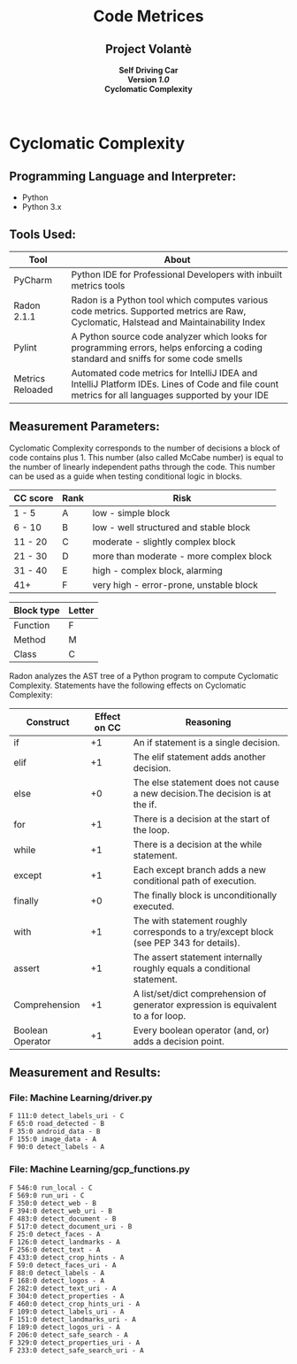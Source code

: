 <div align=center>
  <h1>Code Metrices</h1>
  <h2>Project Volantè</h2>
  <b> Self Driving Car </b><br />
  <b> Version <i>1.0</i></b><br />
  <b> Cyclomatic Complexity </b><br />
</div><br /><br />


# Cyclomatic Complexity

## Programming Language and Interpreter:

- Python 
- Python 3.x

## Tools Used:

| Tool | About 
| --- | --- |
| PyCharm | Python IDE for Professional Developers with inbuilt metrics tools | 
| Radon 2.1.1 | Radon is a Python tool which computes various code metrics. Supported metrics are Raw, Cyclomatic, Halstead and Maintainability Index|
| Pylint | A Python source code analyzer which looks for programming errors, helps enforcing a coding standard and sniffs for some code smells  |
| Metrics Reloaded | Automated code metrics for IntelliJ IDEA and IntelliJ Platform IDEs. Lines of Code and file count metrics for all languages supported by your IDE |

## Measurement Parameters:

Cyclomatic Complexity corresponds to the number of decisions a block of code contains plus 1. This number (also called McCabe number) is equal to the number of linearly independent paths through the code. This number can be used as a guide when testing conditional logic in blocks.

| CC score | Rank | Risk |
| --- | --- | --- |
| 1 - 5 | A | low - simple block |
| 6 - 10 | B | low - well structured and stable block |
| 11 - 20 | C |	moderate - slightly complex block |
| 21 - 30 | D | more than moderate - more complex block |
| 31 - 40 | E | high - complex block, alarming |
| 41+ |	F | very high - error-prone, unstable block |

| Block type | Letter |
| --- | --- |
| Function | F |
| Method | M |
| Class | C |

Radon analyzes the AST tree of a Python program to compute Cyclomatic Complexity. Statements have the following effects on Cyclomatic Complexity:

| Construct | 	Effect on CC | 	Reasoning |
| --- | --- | --- |
|if |	+1| An if statement is a single decision.|
|elif| 	+1| The elif statement adds another decision.|
|else |	+0 |The else statement does not cause a new decision.The decision is at the if.|
|for |	+1|There is a decision at the start of the loop.|
|while |+1 |There is a decision at the while statement.|
|except |+1| 	Each except branch adds a new conditional path of execution.|
|finally|+0	|The finally block is unconditionally executed.|
|with |	+1 | The with statement roughly corresponds to a try/except block (see PEP 343 for details).|
|assert |+1| The assert statement internally roughly equals a conditional statement.|
|Comprehension| +1| A list/set/dict comprehension of generator expression is equivalent to a for loop.|
|Boolean Operator |	+1| Every boolean operator (and, or) adds a decision point.|

## Measurement and Results:

### File: Machine Learning/driver.py

```
F 111:0 detect_labels_uri - C
F 65:0 road_detected - B
F 35:0 android_data - B
F 155:0 image_data - A
F 90:0 detect_labels - A
```

### File: Machine Learning/gcp_functions.py
```
F 546:0 run_local - C
F 569:0 run_uri - C
F 350:0 detect_web - B
F 394:0 detect_web_uri - B
F 483:0 detect_document - B
F 517:0 detect_document_uri - B
F 25:0 detect_faces - A
F 126:0 detect_landmarks - A
F 256:0 detect_text - A
F 433:0 detect_crop_hints - A
F 59:0 detect_faces_uri - A
F 88:0 detect_labels - A
F 168:0 detect_logos - A
F 282:0 detect_text_uri - A
F 304:0 detect_properties - A
F 460:0 detect_crop_hints_uri - A
F 109:0 detect_labels_uri - A
F 151:0 detect_landmarks_uri - A
F 189:0 detect_logos_uri - A
F 206:0 detect_safe_search - A
F 329:0 detect_properties_uri - A
F 233:0 detect_safe_search_uri - A
```
